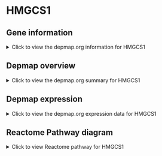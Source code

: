 <h1>HMGCS1</h1>

<h2>Gene information</h2>
<details>
  <summary>Click to view the depmap.org information for HMGCS1</summary>
  <iframe src="https://depmap.org/portal/gene/HMGCS1?tab=about" style="border:none;width:100%;height:800px"></iframe>
</details>

<h2>Depmap overview</h2>
<details>
  <summary>Click to view the depmap.org summary for HMGCS1</summary>
  <iframe src="https://depmap.org/portal/gene/HMGCS1?tab=overview" style="border:none;width:100%;height:800px"></iframe>
</details>

<h2>Depmap expression</h2>
<details>
  <summary>Click to view the depmap.org expression data for HMGCS1</summary>
  <iframe src="https://depmap.org/portal/gene/HMGCS1?tab=characterization" style="border:none;width:100%;height:800px"></iframe>
</details>



<h2>Reactome Pathway diagram</h2>
<details>
  <summary>Click to view Reactome pathway for HMGCS1</summary>
  <p>Activation of gene expression by SREBF (SREBP)</p>
  <iframe src="https://reactome.org/PathwayBrowser/#/R-HSA-2426168" style="border:none;width:100%;height:800px"></iframe>
</details>



